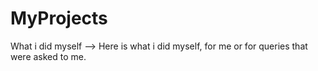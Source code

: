 # MyProjects
What i did myself -->
Here is what i did myself, for me or for queries that were asked to me.
